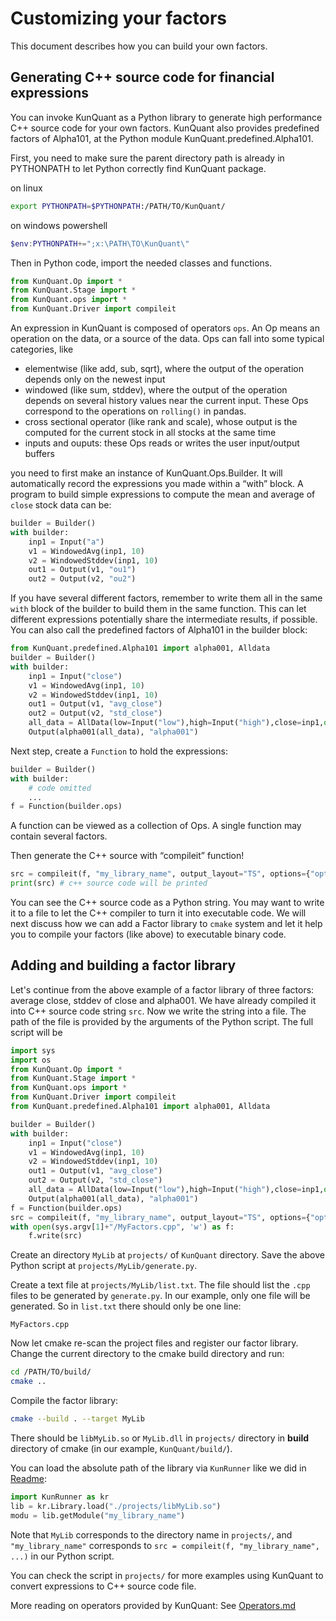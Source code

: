 # Customizing your factors

This document describes how you can build your own factors.

## Generating C++ source code for financial expressions

You can invoke KunQuant as a Python library to generate high performance C++ source code for your own factors. KunQuant also provides predefined factors of Alpha101, at the Python module KunQuant.predefined.Alpha101.

First, you need to make sure the parent directory path is already in PYTHONPATH to let Python correctly find KunQuant package.

on linux

```bash
export PYTHONPATH=$PYTHONPATH:/PATH/TO/KunQuant/
```

on windows powershell

```powershell
$env:PYTHONPATH+=";x:\PATH\TO\KunQuant\"
```

Then in Python code, import the needed classes and functions.

```python
from KunQuant.Op import *
from KunQuant.Stage import *
from KunQuant.ops import *
from KunQuant.Driver import compileit
```

An expression in KunQuant is composed of operators `ops`. An Op means an operation on the data, or a source of the data. Ops can fall into some typical categories, like
* elementwise (like add, sub, sqrt), where the output of the operation depends only on the newest input
* windowed (like sum, stddev), where the output of the operation depends on several history values near the current input. These Ops correspond to the operations on `rolling()` in pandas.
* cross sectional operator (like rank and scale), whose output is the computed for the current stock in all stocks at the same time
* inputs and ouputs: these Ops reads or writes the user input/output buffers

you need to first make an instance of KunQuant.Ops.Builder. It will automatically record the expressions you made within a “with” block. A program to build simple expressions to compute the mean and average of `close` stock data can be:

```python
builder = Builder()
with builder:
    inp1 = Input("a")
    v1 = WindowedAvg(inp1, 10)
    v2 = WindowedStddev(inp1, 10)
    out1 = Output(v1, "ou1")
    out2 = Output(v2, "ou2")
```


If you have several different factors, remember to write them all in the same `with` block of the builder to build them in the same function. This can let different expressions potentially share the intermediate results, if possible. You can also call the predefined factors of Alpha101 in the builder block:

```python
from KunQuant.predefined.Alpha101 import alpha001, Alldata
builder = Builder()
with builder:
    inp1 = Input("close")
    v1 = WindowedAvg(inp1, 10)
    v2 = WindowedStddev(inp1, 10)
    out1 = Output(v1, "avg_close")
    out2 = Output(v2, "std_close")
    all_data = AllData(low=Input("low"),high=Input("high"),close=inp1,open=Input("open"), amount=Input("amount"), volume=Input("volume"))
    Output(alpha001(all_data), "alpha001")
```

Next step, create a `Function` to hold the expressions:

```python
builder = Builder()
with builder:
    # code omitted
    ...
f = Function(builder.ops)
```

A function can be viewed as a collection of Ops. A single function may contain several factors.

Then generate the C++ source with “compileit” function!

```python
src = compileit(f, "my_library_name", output_layout="TS", options={"opt_reduce": True, "fast_log": True})
print(src) # c++ source code will be printed
```

You can see the C++ source code as a Python string. You may want to write it to a file to let the C++ compiler to turn it into executable code. We will next discuss how we can add a Factor library to `cmake` system and let it help you to compile your factors (like above) to executable binary code.

## Adding and building a factor library

Let's continue from the above example of a factor library of three factors: average close, stddev of close and alpha001. We have already compiled it into C++ source code string `src`. Now we write the string into a file. The path of the file is provided by the arguments of the Python script. The full script will be

```python
import sys
import os
from KunQuant.Op import *
from KunQuant.Stage import *
from KunQuant.ops import *
from KunQuant.Driver import compileit
from KunQuant.predefined.Alpha101 import alpha001, Alldata

builder = Builder()
with builder:
    inp1 = Input("close")
    v1 = WindowedAvg(inp1, 10)
    v2 = WindowedStddev(inp1, 10)
    out1 = Output(v1, "avg_close")
    out2 = Output(v2, "std_close")
    all_data = AllData(low=Input("low"),high=Input("high"),close=inp1,open=Input("open"), amount=Input("amount"), volume=Input("volume"))
    Output(alpha001(all_data), "alpha001")
f = Function(builder.ops)
src = compileit(f, "my_library_name", output_layout="TS", options={"opt_reduce": True, "fast_log": True})
with open(sys.argv[1]+"/MyFactors.cpp", 'w') as f:
    f.write(src)
```

Create an directory `MyLib` at `projects/` of `KunQuant` directory. Save the above Python script at `projects/MyLib/generate.py`. 

Create a text file at `projects/MyLib/list.txt`. The file should list the `.cpp` files to be generated by `generate.py`. In our example, only one file will be generated. So in `list.txt` there should only be one line:

```
MyFactors.cpp
```

Now let cmake re-scan the project files and register our factor library. Change the current directory to the cmake build directory and run:

```bash
cd /PATH/TO/build/
cmake ..
```

Compile the factor library:

```bash
cmake --build . --target MyLib
```

There should be `libMyLib.so` or `MyLib.dll` in `projects/` directory in **build** directory of cmake (in our example, `KunQuant/build/`).

You can load the absolute path of the library via `KunRunner` like we did in [Readme](./Readme.md):

```python
import KunRunner as kr
lib = kr.Library.load("./projects/libMyLib.so")
modu = lib.getModule("my_library_name")
```

Note that `MyLib` corresponds to the directory name in `projects/`, and `"my_library_name"` corresponds to `src = compileit(f, "my_library_name", ...)` in our Python script.

You can check the script in `projects/` for more examples using KunQuant to convert expressions to C++ source code file.

More reading on operators provided by KunQuant: See [Operators.md](./Operators.md)